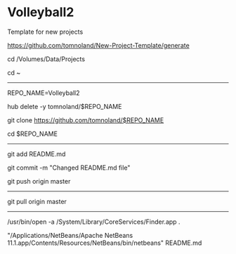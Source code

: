 # Volleyball2

Template for new projects

https://github.com/tomnoland/New-Project-Template/generate

cd /Volumes/Data/Projects

cd ~

---

REPO_NAME=Volleyball2

hub delete -y tomnoland/$REPO_NAME

git clone https://github.com/tomnoland/$REPO_NAME

cd $REPO_NAME

---

git add README.md

git commit -m "Changed README.md file"

git push origin master

---

git pull origin master

---

/usr/bin/open -a /System/Library/CoreServices/Finder.app .

"/Applications/NetBeans/Apache NetBeans 11.1.app/Contents/Resources/NetBeans/bin/netbeans" README.md

